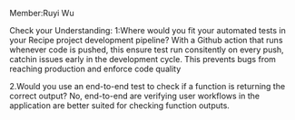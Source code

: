 Member:Ruyi Wu

Check your Understanding:
1:Where would you fit your automated tests in your Recipe project development pipeline?
With a Github action that runs whenever code is pushed, this ensure test run consitently on every push, catchin issues early in the development cycle. This prevents bugs from reaching production and enforce code quality

2.Would you use an end-to-end test to check if a function is returning the correct output?
No, end-to-end are verifying user workflows in the application are better suited for checking function outputs.





